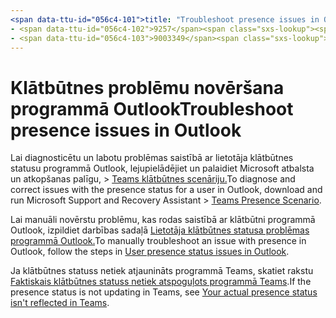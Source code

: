 ```yaml
---
<span data-ttu-id="056c4-101">title: "Troubleshoot presence issues in Outlook" ms.author: pebaum author: pebaum manager: scotv ms.date: 04/8/2021 ms.audience: Admin ms.topic: article ms.service: o365-administration ROBOTS: NOINDEX, NOFOLLOW localization_priority: Priority ms.collection: Adm_O365 ms.custom: (</span><span class="sxs-lookup"><span data-stu-id="056c4-101">title: "Troubleshoot presence issues in Outlook" ms.author: pebaum author: pebaum manager: scotv ms.date: 04/8/2021 ms.audience: Admin ms.topic: article ms.service: o365-administration ROBOTS: NOINDEX, NOFOLLOW localization_priority: Priority ms.collection: Adm_O365 ms.custom: (</span></span>
- <span data-ttu-id="056c4-102">9257</span><span class="sxs-lookup"><span data-stu-id="056c4-102">9257</span></span>
- <span data-ttu-id="056c4-103">9003349</span><span class="sxs-lookup"><span data-stu-id="056c4-103">9003349</span></span>
---
```


# <a name="troubleshoot-presence-issues-in-outlook"></a><span data-ttu-id="056c4-104">Klātbūtnes problēmu novēršana programmā Outlook</span><span class="sxs-lookup"><span data-stu-id="056c4-104">Troubleshoot presence issues in Outlook</span></span>

<span data-ttu-id="056c4-105">Lai diagnosticētu un labotu problēmas saistībā ar lietotāja klātbūtnes statusu programmā Outlook, lejupielādējiet un palaidiet Microsoft atbalsta un atkopšanas palīgu, > [Teams klātbūtnes scenāriju.](https://aka.ms/SaRA-TeamsPresenceScenario)</span><span class="sxs-lookup"><span data-stu-id="056c4-105">To diagnose and correct issues with the presence status for a user in Outlook, download and run Microsoft Support and Recovery Assistant > [Teams Presence Scenario](https://aka.ms/SaRA-TeamsPresenceScenario).</span></span>

<span data-ttu-id="056c4-106">Lai manuāli novērstu problēmu, kas rodas saistībā ar klātbūtni programmā Outlook, izpildiet darbības sadaļā [Lietotāja klātbūtnes statusa problēmas programmā Outlook.](https://docs.microsoft.com/microsoftteams/troubleshoot/teams-im-presence/issues-with-presence-in-outlook)</span><span class="sxs-lookup"><span data-stu-id="056c4-106">To manually troubleshoot an issue with presence in Outlook, follow the steps in [User presence status issues in Outlook](https://docs.microsoft.com/microsoftteams/troubleshoot/teams-im-presence/issues-with-presence-in-outlook).</span></span>

<span data-ttu-id="056c4-107">Ja klātbūtnes statuss netiek atjaunināts programmā Teams, skatiet rakstu [Faktiskais klātbūtnes statuss netiek atspoguļots programmā Teams](https://docs.microsoft.com/microsoftteams/troubleshoot/teams-im-presence/presence-not-show-actual-status).</span><span class="sxs-lookup"><span data-stu-id="056c4-107">If the presence status is not updating in Teams, see [Your actual presence status isn't reflected in Teams](https://docs.microsoft.com/microsoftteams/troubleshoot/teams-im-presence/presence-not-show-actual-status).</span></span>
